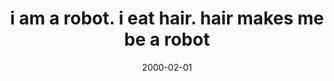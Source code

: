 ---
layout: base.njk
title : 'i am a robot. i eat hair. hair makes me be a robot' 
view_title : 'i am a robot. i eat hair. hair makes me be a robot' 
year : '2000' 
date : '2000-02-01' 
img_file : '/drawing/ihatehumans.png' 
html_file : 'iamarobot' 
next_html : 'bornina.html' 
year_order : '101' 
permalink : "title/{{html_file}}.html"
---